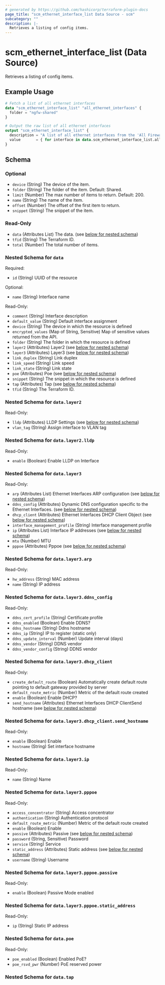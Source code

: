 ```yaml
---
# generated by https://github.com/hashicorp/terraform-plugin-docs
page_title: "scm_ethernet_interface_list Data Source - scm"
subcategory: ""
description: |-
  Retrieves a listing of config items.
---
```


# scm_ethernet_interface_list (Data Source)

Retrieves a listing of config items.

## Example Usage

```terraform
# Fetch a list of all ethernet interfaces
data "scm_ethernet_interface_list" "all_ethernet_interfaces" {
  folder = "ngfw-shared"
}

# Output the raw list of all ethernet interfaces
output "scm_ethernet_interface_list" {
  description = "A list of all ethernet interfaces from the 'All Firewalls' folder."
  value       = { for interface in data.scm_ethernet_interface_list.all_ethernet_interfaces.data : interface.name => interface }
}
```

<!-- schema generated by tfplugindocs -->
## Schema

### Optional

- `device` (String) The device of the item.
- `folder` (String) The folder of the item. Default: Shared.
- `limit` (Number) The max number of items to return. Default: 200.
- `name` (String) The name of the item.
- `offset` (Number) The offset of the first item to return.
- `snippet` (String) The snippet of the item.

### Read-Only

- `data` (Attributes List) The data. (see [below for nested schema](#nestedatt--data))
- `tfid` (String) The Terraform ID.
- `total` (Number) The total number of items.

<a id="nestedatt--data"></a>
### Nested Schema for `data`

Required:

- `id` (String) UUID of the resource

Optional:

- `name` (String) Interface name

Read-Only:

- `comment` (String) Interface description
- `default_value` (String) Default interface assignment
- `device` (String) The device in which the resource is defined
- `encrypted_values` (Map of String, Sensitive) Map of sensitive values returned from the API.
- `folder` (String) The folder in which the resource is defined
- `layer2` (Attributes) Layer2 (see [below for nested schema](#nestedatt--data--layer2))
- `layer3` (Attributes) Layer3 (see [below for nested schema](#nestedatt--data--layer3))
- `link_duplex` (String) Link duplex
- `link_speed` (String) Link speed
- `link_state` (String) Link state
- `poe` (Attributes) Poe (see [below for nested schema](#nestedatt--data--poe))
- `snippet` (String) The snippet in which the resource is defined
- `tap` (Attributes) Tap (see [below for nested schema](#nestedatt--data--tap))
- `tfid` (String) The Terraform ID.

<a id="nestedatt--data--layer2"></a>
### Nested Schema for `data.layer2`

Read-Only:

- `lldp` (Attributes) LLDP Settings (see [below for nested schema](#nestedatt--data--layer2--lldp))
- `vlan_tag` (String) Assign interface to VLAN tag

<a id="nestedatt--data--layer2--lldp"></a>
### Nested Schema for `data.layer2.lldp`

Read-Only:

- `enable` (Boolean) Enable LLDP on Interface



<a id="nestedatt--data--layer3"></a>
### Nested Schema for `data.layer3`

Read-Only:

- `arp` (Attributes List) Ethernet Interfaces ARP configuration (see [below for nested schema](#nestedatt--data--layer3--arp))
- `ddns_config` (Attributes) Dynamic DNS configuration specific to the Ethernet Interfaces. (see [below for nested schema](#nestedatt--data--layer3--ddns_config))
- `dhcp_client` (Attributes) Ethernet Interfaces DHCP Client Object (see [below for nested schema](#nestedatt--data--layer3--dhcp_client))
- `interface_management_profile` (String) Interface management profile
- `ip` (Attributes List) Interface IP addresses (see [below for nested schema](#nestedatt--data--layer3--ip))
- `mtu` (Number) MTU
- `pppoe` (Attributes) Pppoe (see [below for nested schema](#nestedatt--data--layer3--pppoe))

<a id="nestedatt--data--layer3--arp"></a>
### Nested Schema for `data.layer3.arp`

Read-Only:

- `hw_address` (String) MAC address
- `name` (String) IP address


<a id="nestedatt--data--layer3--ddns_config"></a>
### Nested Schema for `data.layer3.ddns_config`

Read-Only:

- `ddns_cert_profile` (String) Certificate profile
- `ddns_enabled` (Boolean) Enable DDNS?
- `ddns_hostname` (String) Ddns hostname
- `ddns_ip` (String) IP to register (static only)
- `ddns_update_interval` (Number) Update interval (days)
- `ddns_vendor` (String) DDNS vendor
- `ddns_vendor_config` (String) DDNS vendor


<a id="nestedatt--data--layer3--dhcp_client"></a>
### Nested Schema for `data.layer3.dhcp_client`

Read-Only:

- `create_default_route` (Boolean) Automatically create default route pointing to default gateway provided by server
- `default_route_metric` (Number) Metric of the default route created
- `enable` (Boolean) Enable DHCP?
- `send_hostname` (Attributes) Ethernet Interfaces DHCP ClientSend hostname (see [below for nested schema](#nestedatt--data--layer3--dhcp_client--send_hostname))

<a id="nestedatt--data--layer3--dhcp_client--send_hostname"></a>
### Nested Schema for `data.layer3.dhcp_client.send_hostname`

Read-Only:

- `enable` (Boolean) Enable
- `hostname` (String) Set interface hostname



<a id="nestedatt--data--layer3--ip"></a>
### Nested Schema for `data.layer3.ip`

Read-Only:

- `name` (String) Name


<a id="nestedatt--data--layer3--pppoe"></a>
### Nested Schema for `data.layer3.pppoe`

Read-Only:

- `access_concentrator` (String) Access concentrator
- `authentication` (String) Authentication protocol
- `default_route_metric` (Number) Metric of the default route created
- `enable` (Boolean) Enable
- `passive` (Attributes) Passive (see [below for nested schema](#nestedatt--data--layer3--pppoe--passive))
- `password` (String, Sensitive) Password
- `service` (String) Service
- `static_address` (Attributes) Static address (see [below for nested schema](#nestedatt--data--layer3--pppoe--static_address))
- `username` (String) Username

<a id="nestedatt--data--layer3--pppoe--passive"></a>
### Nested Schema for `data.layer3.pppoe.passive`

Read-Only:

- `enable` (Boolean) Passive Mode enabled


<a id="nestedatt--data--layer3--pppoe--static_address"></a>
### Nested Schema for `data.layer3.pppoe.static_address`

Read-Only:

- `ip` (String) Static IP address




<a id="nestedatt--data--poe"></a>
### Nested Schema for `data.poe`

Read-Only:

- `poe_enabled` (Boolean) Enabled PoE?
- `poe_rsvd_pwr` (Number) PoE reserved power


<a id="nestedatt--data--tap"></a>
### Nested Schema for `data.tap`
